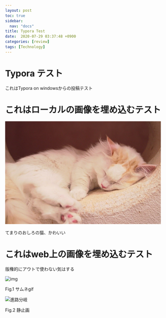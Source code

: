 ```yaml
---
layout: post
toc: true
sidebar:
  nav: "docs"
title: Typora Test
date:  2020-07-29 03:37:48 +0900
categories: [review]
tags: [Technology]
---
```






# Typora テスト

これはTypora on windowsからの投稿テスト



# これはローカルの画像を埋め込むテスト

![sample_cat](Picture/2020-07-29-typora/sample_cat.jpg)

てまりのおしろの猫、かわいい



# これはweb上の画像を埋め込むテスト

版権的にアウトで使わない気はする

![img](https://i.ytimg.com/an_webp/9cB3Is0AN84/mqdefault_6s.webp?du=3000&sqp=CNCxhPkF&rs=AOn4CLBMAwxJ4qlq6RRo11nqOyARVIZ4Jg)

Fig.1 サムネgif



![進路分岐](https://lh3.googleusercontent.com/rBnjCa7MeP6WrIPIF2N0DkS7c9NPpmT43Ir6MX_lp-EIdy_g-am5R4sxHemj1abz0sDFobXIKN_vlX75zIA8LFDVkhwddqzrOhPalj29oM9bQQ=w400)

Fig.2 静止画